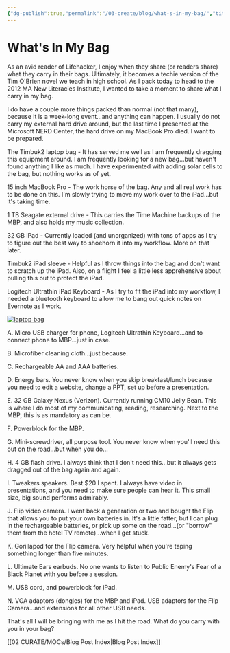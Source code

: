```yaml
---
{"dg-publish":true,"permalink":"/03-create/blog/what-s-in-my-bag/","title":"What's In My Bag?","tags":["ipads","lifehack","productivity","technology"]}
---
```


# What's In My Bag

As an avid reader of Lifehacker, I enjoy when they share (or readers share) what they carry in their bags. Ultimately, it becomes a techie version of the Tim O'Brien novel we teach in high school. As I pack today to head to the 2012 MA New Literacies Institute, I wanted to take a moment to share what I carry in my bag.

I do have a couple more things packed than normal (not that many), because it is a week-long event...and anything can happen. I usually do not carry my external hard drive around, but the last time I presented at the Microsoft NERD Center, the hard drive on my MacBook Pro died. I want to be prepared.

The Timbuk2 laptop bag - It has served me well as I am frequently dragging this equipment around. I am frequently looking for a new bag...but haven't found anything I like as much. I have experimented with adding solar cells to the bag, but nothing works as of yet.

15 inch MacBook Pro - The work horse of the bag. Any and all real work has to be done on this. I'm slowly trying to move my work over to the iPad...but it's taking time.

1 TB Seagate external drive - This carries the Time Machine backups of the MBP, and also holds my music collection.

32 GB iPad - Currently loaded (and unorganized) with tons of apps as I try to figure out the best way to shoehorn it into my workflow. More on that later.

Timbuk2 iPad sleeve - Helpful as I throw things into the bag and don't want to scratch up the iPad. Also, on a flight I feel a little less apprehensive about pulling this out to protect the iPad.

Logitech Ultrathin iPad Keyboard - As I try to fit the iPad into my workflow, I needed a bluetooth keyboard to allow me to bang out quick notes on Evernote as I work.

[![laptop bag](images/laptop-bag-300x224.jpg)](http://wiobyrne.com/wp-content/uploads/2013/03/laptop-bag.jpg)

A. Micro USB charger for phone, Logitech Ultrathin Keyboard...and to connect phone to MBP...just in case.

B. Microfiber cleaning cloth...just because.

C. Rechargeable AA and AAA batteries.

D. Energy bars. You never know when you skip breakfast/lunch because you need to edit a website, change a PPT, set up before a presentation.

E. 32 GB Galaxy Nexus (Verizon). Currently running CM10 Jelly Bean. This is where I do most of my communicating, reading, researching. Next to the MBP, this is as mandatory as can be.

F. Powerblock for the MBP.

G. Mini-screwdriver, all purpose tool. You never know when you'll need this out on the road...but when you do...

H. 4 GB flash drive. I always think that I don't need this...but it always gets dragged out of the bag again and again.

I. Tweakers speakers. Best $20 I spent. I always have video in presentations, and you need to make sure people can hear it. This small size, big sound performs admirably.

J. Flip video camera. I went back a generation or two and bought the Flip that allows you to put your own batteries in. It's a little fatter, but I can plug in the rechargeable batteries, or pick up some on the road...(or "borrow" them from the hotel TV remote)...when I get stuck.

K. Gorillapod for the Flip camera. Very helpful when you're taping something longer than five minutes.

L. Ultimate Ears earbuds. No one wants to listen to Public Enemy's Fear of a Black Planet with you before a session.

M. USB cord, and powerblock for iPad.

N. VGA adaptors (dongles) for the MBP and iPad. USB adaptors for the Flip Camera...and extensions for all other USB needs.

That's all I will be bringing with me as I hit the road. What do you carry with you in your bag?

[[02 CURATE/MOCs/Blog Post Index\|Blog Post Index]]